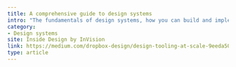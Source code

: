 ```yaml
---
title: A comprehensive guide to design systems
intro: "The fundamentals of design systems, how you can build and implement one, and explore examples of organizations that are using them to drive success."
category:
- Design systems
site: Inside Design by InVision
link: https://medium.com/dropbox-design/design-tooling-at-scale-9eeda5019b21?source=rss----eaaf101de83d---4
type: article
---
```

